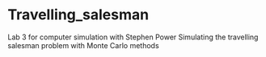 # Travelling_salesman
Lab 3 for computer simulation with Stephen Power 
Simulating the travelling salesman problem with Monte Carlo methods

